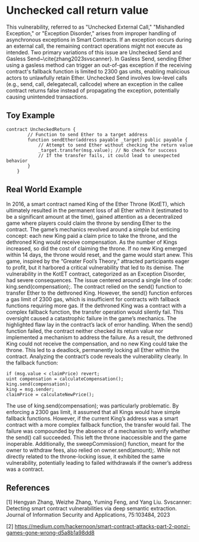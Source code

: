 # Unchecked call return value
This vulnerability, referred to as "Unchecked External Call," "Mishandled Exception," or "Exception Disorder," arises from improper handling of asynchronous exceptions in Smart Contracts. If an exception occurs during an external call, the remaining contract operations might not execute as intended. Two primary variations of this issue are Unchecked Send and Gasless Send~\cite{zhang2023svscanner}. In Gasless Send, sending Ether using a gasless method can trigger an out-of-gas exception if the receiving contract's fallback function is limited to 2300 gas units, enabling malicious actors to unlawfully retain Ether. Unchecked Send involves low-level calls (e.g., send, call, delegatecall, callcode) where an exception in the callee contract returns false instead of propagating the exception, potentially causing unintended transactions.

## Toy Example
```Solidity
contract UncheckedReturn {
        // Function to send Ether to a target address
        function sendEther(address payable _target) public payable {
            // Attempt to send Ether without checking the return value
            _target.transfer(msg.value); // No check for success
            // If the transfer fails, it could lead to unexpected behavior
        }
    }
```
## Real World Example
In 2016, a smart contract named King of the Ether Throne (KotET), which ultimately resulted in the permanent loss of all Ether within it (estimated to be a significant amount at the time), gained attention as a decentralized game where players could claim the throne by sending Ether to the contract. The game’s mechanics revolved around a simple but enticing concept: each new King paid a claim price to take the throne, and the dethroned King would receive compensation. As the number of Kings increased, so did the cost of claiming the throne. If no new King emerged within 14 days, the throne would reset, and the game would start anew. This game, inspired by the “Greater Fool’s Theory,” attracted participants eager to profit, but it harbored a critical vulnerability that led to its demise.
The vulnerability in the KotET contract, categorized as an Exception Disorder, had severe consequences. The issue centered around a single line of code: king.send(compensation);. The contract relied on the send() function to transfer Ether to the dethroned King. However, the send() function enforces a gas limit of 2300 gas, which is insufficient for contracts with fallback functions requiring more gas. If the dethroned King was a contract with a complex fallback function, the transfer operation would silently fail. This oversight caused a catastrophic failure in the game’s mechanics.
The highlighted flaw lay in the contract’s lack of error handling. When the send() function failed, the contract neither checked its return value nor implemented a mechanism to address the failure. As a result, the dethroned King could not receive the compensation, and no new King could take the throne. This led to a deadlock, permanently locking all Ether within the contract. Analyzing the contract’s code reveals the vulnerability clearly. In the fallback function:
 ```Solidity
if (msg.value < claimPrice) revert;
uint compensation = calculateCompensation();        
king.send(compensation);
king = msg.sender;
claimPrice = calculateNewPrice();
```
The use of king.send(compensation); was particularly problematic. By enforcing a 2300 gas limit, it assumed that all Kings would have simple fallback functions. However, if the current King’s address was a smart contract with a more complex fallback function, the transfer would fail. The failure was compounded by the absence of a mechanism to verify whether the send() call succeeded. This left the throne inaccessible and the game inoperable.
Additionally, the sweepCommission() function, meant for the owner to withdraw fees, also relied on owner.send(amount);. While not directly related to the throne-locking issue, it exhibited the same vulnerability, potentially leading to failed withdrawals if the owner’s address was a contract.

## References
[1] Hengyan Zhang, Weizhe Zhang, Yuming Feng, and Yang Liu. Svscanner: Detecting smart contract vulnerabilities via deep semantic extraction. Journal of Information Security and Applications, 75:103484, 2023

[2] https://medium.com/hackernoon/smart-contract-attacks-part-2-ponzi-games-gone-wrong-d5a8b1a98dd8


